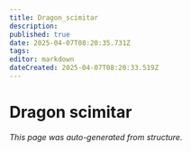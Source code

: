 ```yaml
---
title: Dragon_scimitar
description: 
published: true
date: 2025-04-07T08:20:35.731Z
tags: 
editor: markdown
dateCreated: 2025-04-07T08:20:33.519Z
---
```


# Dragon scimitar

*This page was auto-generated from structure.*